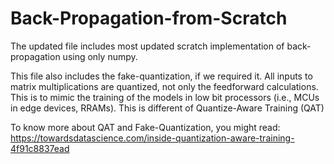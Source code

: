 # Back-Propagation-from-Scratch

The updated file includes most updated scratch implementation of back-propagation using only numpy.

This file also includes the fake-quantization, if we required it. All inputs to matrix multiplications are quantized, not only the feedforward calculations. This is to mimic the training of the models in low bit processors (i.e., MCUs in edge devices, RRAMs). This is different of Quantize-Aware Training (QAT)

To know more about QAT and Fake-Quantization, you might read: https://towardsdatascience.com/inside-quantization-aware-training-4f91c8837ead
